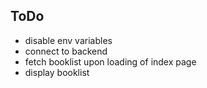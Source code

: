 ## ToDo
- disable env variables
- connect to backend
- fetch booklist upon loading of index page
- display booklist